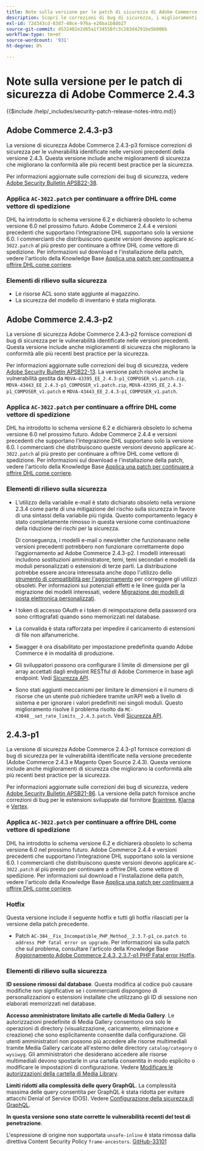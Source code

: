 ```yaml
---
title: Note sulla versione per le patch di sicurezza di Adobe Commerce 2.4.3
description: Scopri le correzioni di bug di sicurezza, i miglioramenti della sicurezza e altri aggiornamenti relativi alla sicurezza inclusi nelle versioni delle patch di sicurezza per Adobe Commerce 2.4.3.
exl-id: 72d343cd-83d7-48ce-976a-e26ba1b8db27
source-git-commit: d532402e2d65a1f34558fc3c283d4291be5b006b
workflow-type: tm+mt
source-wordcount: '931'
ht-degree: 0%

---
```



# Note sulla versione per le patch di sicurezza di Adobe Commerce 2.4.3

{{$include /help/_includes/security-patch-release-notes-intro.md}}

## Adobe Commerce 2.4.3-p3

La versione di sicurezza Adobe Commerce 2.4.3-p3 fornisce correzioni di sicurezza per le vulnerabilità identificate nelle versioni precedenti della versione 2.4.3. Questa versione include anche miglioramenti di sicurezza che migliorano la conformità alle più recenti best practice per la sicurezza.

Per informazioni aggiornate sulle correzioni dei bug di sicurezza, vedere [Adobe Security Bulletin APSB22-38](https://helpx.adobe.com/security/products/magento/apsb22-38.html).

### Applica `AC-3022.patch` per continuare a offrire DHL come vettore di spedizione

DHL ha introdotto lo schema versione 6.2 e dichiarerà obsoleto lo schema versione 6.0 nel prossimo futuro. Adobe Commerce 2.4.4 e versioni precedenti che supportano l’integrazione DHL supportano solo la versione 6.0. I commercianti che distribuiscono queste versioni devono applicare `AC-3022.patch` al più presto per continuare a offrire DHL come vettore di spedizione. Per informazioni sul download e l&#39;installazione della patch, vedere l&#39;articolo della Knowledge Base [Applica una patch per continuare a offrire DHL come corriere](https://support.magento.com/hc/en-us/articles/7707818131597-Apply-a-patch-to-continue-offering-DHL-as-shipping-carrier).

### Elementi di rilievo sulla sicurezza

* Le risorse ACL sono state aggiunte al magazzino.
* La sicurezza del modello di inventario è stata migliorata.

## Adobe Commerce 2.4.3-p2

La versione di sicurezza Adobe Commerce 2.4.3-p2 fornisce correzioni di bug di sicurezza per le vulnerabilità identificate nelle versioni precedenti. Questa versione include anche miglioramenti di sicurezza che migliorano la conformità alle più recenti best practice per la sicurezza.

Per informazioni aggiornate sulle correzioni dei bug di sicurezza, vedere [Adobe Security Bulletin APSB22-13](https://helpx.adobe.com/security/products/magento/apsb22-13.html).  La versione patch risolve anche la vulnerabilità gestita da `MDVA-43395_EE_2.4.3-p1_COMPOSER_v1.patch.zip`, `MDVA-43443_EE_2.4.3-p1_COMPOSER_v1.patch.zip`, `MDVA-43395_EE_2.4.3-p1_COMPOSER_v1.patch` e `MDVA-43443_EE_2.4.3-p1_COMPOSER_v1.patch`.


### Applica `AC-3022.patch` per continuare a offrire DHL come vettore di spedizione

DHL ha introdotto lo schema versione 6.2 e dichiarerà obsoleto lo schema versione 6.0 nel prossimo futuro. Adobe Commerce 2.4.4 e versioni precedenti che supportano l’integrazione DHL supportano solo la versione 6.0. I commercianti che distribuiscono queste versioni devono applicare `AC-3022.patch` al più presto per continuare a offrire DHL come vettore di spedizione. Per informazioni sul download e l&#39;installazione della patch, vedere l&#39;articolo della Knowledge Base [Applica una patch per continuare a offrire DHL come corriere](https://support.magento.com/hc/en-us/articles/7707818131597-Apply-a-patch-to-continue-offering-DHL-as-shipping-carrier).

### Elementi di rilievo sulla sicurezza

* L’utilizzo della variabile e-mail è stato dichiarato obsoleto nella versione 2.3.4 come parte di una mitigazione del rischio sulla sicurezza in favore di una sintassi della variabile più rigida. Questo comportamento legacy è stato completamente rimosso in questa versione come continuazione della riduzione dei rischi per la sicurezza.

  Di conseguenza, i modelli e-mail o newsletter che funzionavano nelle versioni precedenti potrebbero non funzionare correttamente dopo l’aggiornamento ad Adobe Commerce 2.4.3-p2. I modelli interessati includono sostituzioni amministratore, temi, temi secondari e modelli da moduli personalizzati o estensioni di terze parti. La distribuzione potrebbe essere ancora interessata anche dopo l&#39;utilizzo dello [strumento di compatibilità per l&#39;aggiornamento](https://experienceleague.adobe.com/docs/commerce-operations/upgrade-guide/upgrade-compatibility-tool/overview.html?lang=en) per correggere gli utilizzi obsoleti. Per informazioni sui potenziali effetti e le linee guida per la migrazione dei modelli interessati, vedere [Migrazione dei modelli di posta elettronica personalizzati](https://developer.adobe.com/commerce/frontend-core/guide/templates/email-migration/).

* I token di accesso OAuth e i token di reimpostazione della password ora sono crittografati quando sono memorizzati nel database. <!-- AC-520 1323-->

* La convalida è stata rafforzata per impedire il caricamento di estensioni di file non alfanumeriche. <!-- AC-479-->

* Swagger è ora disabilitato per impostazione predefinita quando Adobe Commerce è in modalità di produzione. <!-- AC-1450-->

* Gli sviluppatori possono ora configurare il limite di dimensione per gli array accettati dagli endpoint RESTful di Adobe Commerce in base agli endpoint. Vedi [Sicurezza API](https://developer.adobe.com/commerce/webapi/get-started/api-security/). <!-- AC-465-->

* Sono stati aggiunti meccanismi per limitare le dimensioni e il numero di risorse che un utente può richiedere tramite un’API web a livello di sistema e per ignorare i valori predefiniti nei singoli moduli. Questo miglioramento risolve il problema risolto da `MC-43048__set_rate_limits__2.4.3.patch`. Vedi [Sicurezza API](https://developer.adobe.com/commerce/webapi/get-started/api-security/). <!-- AC-1120-->


## 2.4.3-p1

La versione di sicurezza Adobe Commerce 2.4.3-p1 fornisce correzioni di bug di sicurezza per le vulnerabilità identificate nella versione precedente (Adobe Commerce 2.4.3 e Magento Open Source 2.4.3). Questa versione include anche miglioramenti di sicurezza che migliorano la conformità alle più recenti best practice per la sicurezza.


Per informazioni aggiornate sulle correzioni dei bug di sicurezza, vedere [Adobe Security Bulletin APSB21-86](https://helpx.adobe.com/security/products/magento/apsb21-86.html). La versione della patch fornisce anche correzioni di bug per le estensioni sviluppate dal fornitore [Braintree](https://experienceleague.adobe.com/docs/commerce-admin/stores-sales/payments/braintree.html), [Klarna](https://marketplace.magento.com/klarna-m2-klarna.html) e [Vertex](https://marketplace.magento.com/vertexinc-vertex-tax-module.html).

### Applica `AC-3022.patch` per continuare a offrire DHL come vettore di spedizione

DHL ha introdotto lo schema versione 6.2 e dichiarerà obsoleto lo schema versione 6.0 nel prossimo futuro. Adobe Commerce 2.4.4 e versioni precedenti che supportano l’integrazione DHL supportano solo la versione 6.0. I commercianti che distribuiscono queste versioni devono applicare `AC-3022.patch` al più presto per continuare a offrire DHL come vettore di spedizione. Per informazioni sul download e l&#39;installazione della patch, vedere l&#39;articolo della Knowledge Base [Applica una patch per continuare a offrire DHL come corriere](https://support.magento.com/hc/en-us/articles/7707818131597-Apply-a-patch-to-continue-offering-DHL-as-shipping-carrier).

### Hotfix

Questa versione include il seguente hotfix e tutti gli hotfix rilasciati per la versione della patch precedente.

* Patch `AC-384__Fix_Incompatible_PHP_Method__2.3.7-p1_ce.patch to address PHP fatal error on upgrade`. Per informazioni sia sulla patch che sul problema, consultare l&#39;articolo della Knowledge Base [Aggiornamento Adobe Commerce 2.4.3, 2.3.7-p1 PHP Fatal error Hotfix](https://support.magento.com/hc/en-us/articles/4408021533069-Adobe-Commerce-upgrade-2-4-3-2-3-7-p1-PHP-Fatal-error-Hotfix).

### Elementi di rilievo sulla sicurezza

**ID sessione rimossi dal database**. Questa modifica al codice può causare modifiche non significative se i commercianti dispongono di personalizzazioni o estensioni installate che utilizzano gli ID di sessione non elaborati memorizzati nel database. <!-- MC-40976-->

**Accesso amministratore limitato alle cartelle di Media Gallery**. Le autorizzazioni predefinite di Media Gallery consentono ora solo le operazioni di directory (visualizzazione, caricamento, eliminazione e creazione) che sono esplicitamente consentite dalla configurazione. Gli utenti amministratori non possono più accedere alle risorse multimediali tramite Media Gallery caricate all&#39;esterno delle directory `catalog/category` o `wysiwyg`. Gli amministratori che desiderano accedere alle risorse multimediali devono spostarle in una cartella consentita in modo esplicito o modificare le impostazioni di configurazione. Vedere [Modificare le autorizzazioni della cartella di Media Library](https://developer.adobe.com/commerce/php/tutorials/backend/modify-image-library-permissions/). <!-- B2B-1897-->

**Limiti ridotti alla complessità delle query GraphQL**. La complessità massima delle query consentita per GraphQL è stata ridotta per evitare attacchi Denial of Service (DOS). Vedere [Configurazione della sicurezza di GraphQL](https://devdocs.magento.com/guides/v2.4/graphql/security-configuration.html). <!-- PWA-1700-->

**In questa versione sono state corrette le vulnerabilità recenti del test di penetrazione**. <!-- MC-42431-->

L&#39;espressione di origine non supportata `unsafe-inline` è stata rimossa dalla direttiva Content Security Policy `frame-ancestors`. [GitHub-33101](https://github.com/magento/magento2/issues/33101)<!-- MC-42632-->
